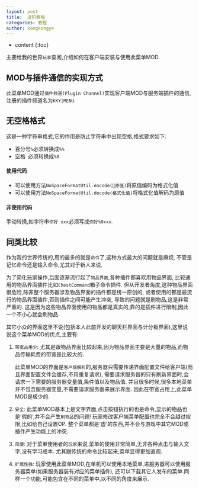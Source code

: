 ```yaml
---
layout: post
title:  进阶教程
categories: 教程
author: kongkongye
---
```


* content
{:toc}

主要给我的世界`玩家`查阅,介绍如何在客户端安装与使用此菜单MOD.




## MOD与插件通信的实现方式
此菜单MOD通过`插件频道(Plugin Channel)`实现客户端MOD与服务端插件的通信,注册的插件频道名为`KKY|MENU`.

## 无空格格式
这是一种字符串格式,它的作用是防止字符串中出现空格,格式要求如下:

* 百分号`%`必须转换成`%%`
* 空格` `必须转换成`%0`

#### 使用代码
* 可以使用方法`NoSpaceFormatUtil.encode(原值)`将原值编码为格式化值
* 可以使用方法`NoSpaceFormatUtil.decode(格式化值)`将格式化值解码为原值

#### 非使用代码
手动转换,如字符串`你好 xxx`必须写成`你好%0xxx`.

## 同类比较
作为我的世界传统的,用的最多的就是`命令`了,这种方式最大的问题就是麻烦,
不管是记忆命令还是输入命令,尤其对于新人来说.

为了简化玩家操作,后面逐渐流行起了`物品界面`,各种插件都喜欢用物品界面,
比较通用的物品界面插件比如`ChestCommand`箱子命令插件.
但从开发者角度,这种物品界面很危险,除非整个服务器涉及物品界面的插件都是统一原创的,
或者使用的都是最流行的物品界面插件,否则插件之间可能产生冲突,
导致的问题就是刷物品,这是非常严重的.
这是因为这些物品界面使用的物品都是真实的,靠的是插件进行限制,因此一个不小心就会刷物品.

其它小众的界面这里不说(包括本人此前开发的聊天栏界面与计分板界面),这里说说这个菜单MOD的优点,主要有:

1. `带宽占用少`: 尤其是跟物品界面比较起来,因为物品界面主要是大量的物品,而物品传输耗费的带宽是比较大的.

    此菜单MOD的界面是`客户端解析`的,服务器只需要传递界面配置文件给客户端(而且界面配置文件会缓存,不用重复请求),
    需要请求服务器的只有刷新界面时,会请求一下需要的服务器变量值,条件值以及物品值.
    并且很多时候,很多本地菜单并不包含服务器变量,不需要请求服务器来展示界面.
    因此在带宽占用上,此菜单MOD是极少的.

2. `安全`: 此菜单MOD基本上是文字界面,点击按钮执行的也是命令,显示的物品也是'假的',并不会产生`刷物品`的问题!
          玩家修改客户端菜单配置也完全不会越过权限,比如给自己设置OP.
          整个菜单都是'虚'的东西,并不会与游戏中其它MOD或插件产生功能上的冲突.
3. `简便`: 对于菜单使用者的`玩家`来说,菜单的使用非常简单,无非各种点击与输入文字,没有学习成本.
          尤其跟传统的命令比较起来,菜单显得更加直观.
4. `扩展性强`: 玩家使用此菜单MOD,在单机可以使用本地菜单,进服务器可以使用服务器菜单(如果服务器装有对应的菜单插件),
              还可以下载其它人发布的菜单.同样一个功能,可能包含在不同的菜单中,以不同的角度来展示.

